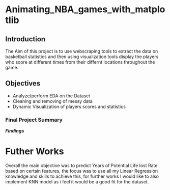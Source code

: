 # Animating_NBA_games_with_matplotlib

## Introduction
The Aim of this project is to use webscraping tools to extract the data on basketball statistics and then using visualization tools display the players who score at different times from their differnt locations throughout the game.

## Objectives
* Analyze/perform EDA on the Dataset
* Cleaning and removing of messy data 
* Dynamic Visualization of players scores and statistics

### Final Project Summary


**_Findings_**





# Futher Works
Overall the main objective was to predict Years of Potential Life lost Rate based on certain features, the focus was to use all my Linear Regression knowledge and skills to achieve this, for further works I would like to also implement KNN model as i feel it would be a good fit for the dataset.
